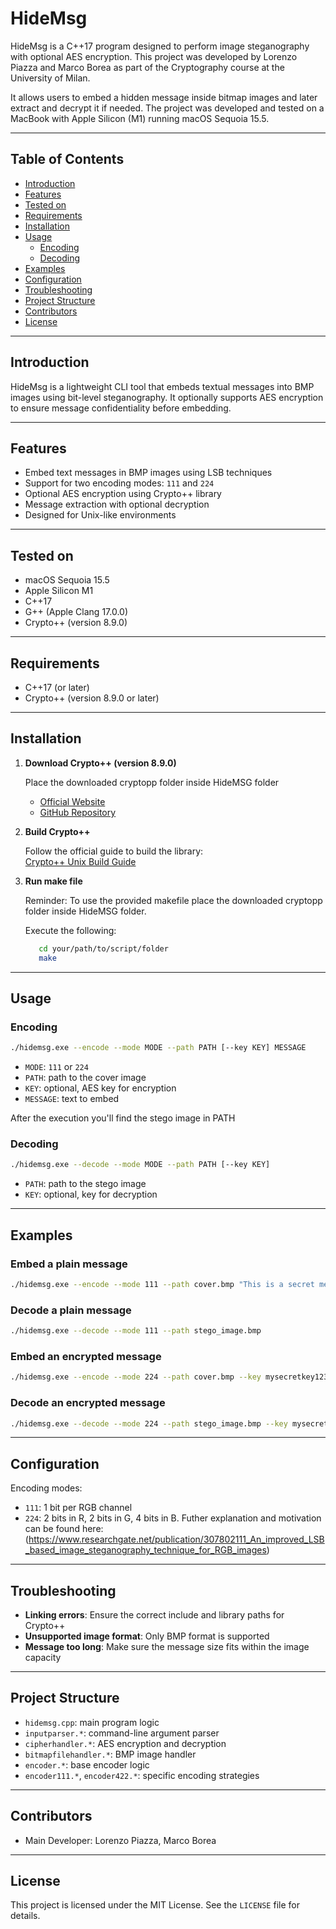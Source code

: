# HideMsg

HideMsg is a C++17 program designed to perform image steganography with optional AES encryption.
This project was developed by Lorenzo Piazza and Marco Borea as part of the Cryptography course at the University of Milan.

It allows users to embed a hidden message inside bitmap images and later extract and decrypt it if needed. 
The project was developed and tested on a MacBook with Apple Silicon (M1) running macOS Sequoia 15.5.

---

## Table of Contents

- [Introduction](#introduction)
- [Features](#features)
- [Tested on](#tested-on)
- [Requirements](#requirements)
- [Installation](#installation)
- [Usage](#usage)
  - [Encoding](#encoding)
  - [Decoding](#decoding)
- [Examples](#examples)
- [Configuration](#configuration)
- [Troubleshooting](#troubleshooting)
- [Project Structure](#project-structure)
- [Contributors](#contributors)
- [License](#license)

---

## Introduction

HideMsg is a lightweight CLI tool that embeds textual messages into BMP images using bit-level steganography. 
It optionally supports AES encryption to ensure message confidentiality before embedding.

---

## Features

- Embed text messages in BMP images using LSB techniques
- Support for two encoding modes: `111` and `224`
- Optional AES encryption using Crypto++ library
- Message extraction with optional decryption
- Designed for Unix-like environments

---

## Tested on

- macOS Sequoia 15.5
- Apple Silicon M1
- C++17
- G++ (Apple Clang 17.0.0)
- Crypto++ (version 8.9.0)

---

## Requirements

- C++17 (or later)
- Crypto++ (version 8.9.0 or later)

---

## Installation

1. **Download Crypto++ (version 8.9.0)**

   Place the downloaded cryptopp folder inside HideMSG folder
   - [Official Website](https://www.cryptopp.com/)
   - [GitHub Repository](https://github.com/weidai11/cryptopp)

2. **Build Crypto++**

   Follow the official guide to build the library:  
   [Crypto++ Unix Build Guide](https://www.cryptopp.com/wiki/Linux_(Command_Line))

3. **Run make file**

   Reminder: To use the provided makefile place the downloaded cryptopp folder inside HideMSG folder.
   
   Execute the following:
   ```bash
      cd your/path/to/script/folder
      make
   ```

---

## Usage

### Encoding

```bash
./hidemsg.exe --encode --mode MODE --path PATH [--key KEY] MESSAGE
```

- `MODE`: `111` or `224`
- `PATH`: path to the cover image
- `KEY`: optional, AES key for encryption
- `MESSAGE`: text to embed

After the execution you'll find the stego image in PATH

### Decoding

```bash
./hidemsg.exe --decode --mode MODE --path PATH [--key KEY]
```

- `PATH`: path to the stego image
- `KEY`: optional, key for decryption

---

## Examples

### Embed a plain message

```bash
./hidemsg.exe --encode --mode 111 --path cover.bmp "This is a secret message"
```

### Decode a plain message

```bash
./hidemsg.exe --decode --mode 111 --path stego_image.bmp
```

### Embed an encrypted message

```bash
./hidemsg.exe --encode --mode 224 --path cover.bmp --key mysecretkey123 "Encrypted content"
```

### Decode an encrypted message

```bash
./hidemsg.exe --decode --mode 224 --path stego_image.bmp --key mysecretkey123
```

---

## Configuration

Encoding modes:

- `111`: 1 bit per RGB channel
- `224`: 2 bits in R, 2 bits in G, 4 bits in B. Futher explanation and motivation can be found here: (https://www.researchgate.net/publication/307802111_An_improved_LSB_based_image_steganography_technique_for_RGB_images)

---

## Troubleshooting

- **Linking errors**: Ensure the correct include and library paths for Crypto++
- **Unsupported image format**: Only BMP format is supported
- **Message too long**: Make sure the message size fits within the image capacity

---

## Project Structure

- `hidemsg.cpp`: main program logic
- `inputparser.*`: command-line argument parser
- `cipherhandler.*`: AES encryption and decryption
- `bitmapfilehandler.*`: BMP image handler
- `encoder.*`: base encoder logic
- `encoder111.*`, `encoder422.*`: specific encoding strategies

---

## Contributors

- Main Developer: Lorenzo Piazza, Marco Borea

---

## License

This project is licensed under the MIT License. See the `LICENSE` file for details.
